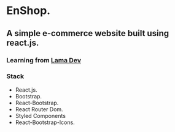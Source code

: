 # EnShop.

## A simple e-commerce website built using react.js.

### Learning from [Lama Dev](https://www.youtube.com/watch?v=c1xTDSIXit8)

### Stack

- React.js.
- Bootstrap.
- React-Bootstrap.
- React Router Dom.
- Styled Components
- React-Bootstrap-Icons.
